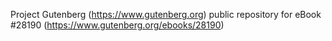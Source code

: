 Project Gutenberg (https://www.gutenberg.org) public repository for eBook #28190 (https://www.gutenberg.org/ebooks/28190)
